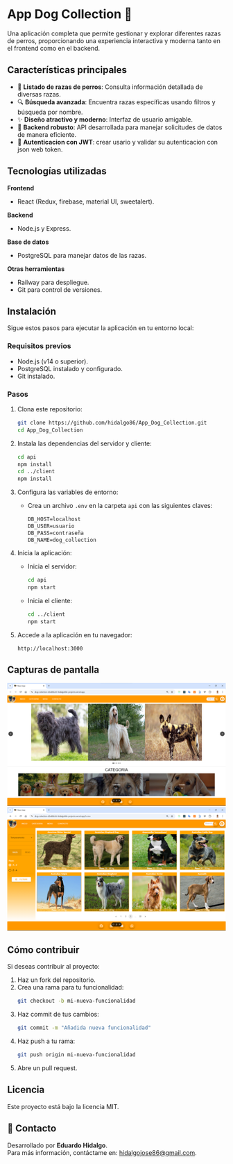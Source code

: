 
# App Dog Collection 🐾  
Una aplicación completa que permite gestionar y explorar diferentes razas de perros, proporcionando una experiencia interactiva y moderna tanto en el frontend como en el backend.

## Características principales  
- 🐶 **Listado de razas de perros**: Consulta información detallada de diversas razas.  
- 🔍 **Búsqueda avanzada**: Encuentra razas específicas usando filtros y búsqueda por nombre.  
- ✨ **Diseño atractivo y moderno**: Interfaz de usuario amigable.  
- 🚀 **Backend robusto**: API desarrollada para manejar solicitudes de datos de manera eficiente.
- 🚀 **Autenticacion con JWT**: crear usario y validar su autenticacion con json web token.  

## Tecnologías utilizadas  
**Frontend**  
- React (Redux, firebase, material UI, sweetalert).  

**Backend**  
- Node.js y Express.  

**Base de datos**  
- PostgreSQL para manejar datos de las razas.

**Otras herramientas**  
- Railway para despliegue.  
- Git para control de versiones.  

## Instalación  
Sigue estos pasos para ejecutar la aplicación en tu entorno local:

### Requisitos previos  
- Node.js (v14 o superior).  
- PostgreSQL instalado y configurado.  
- Git instalado.

### Pasos  
1. Clona este repositorio:  
   ```bash
   git clone https://github.com/hidalgo86/App_Dog_Collection.git
   cd App_Dog_Collection
   ```  

2. Instala las dependencias del servidor y cliente:  
   ```bash
   cd api
   npm install
   cd ../client
   npm install
   ```  

3. Configura las variables de entorno:  
   - Crea un archivo `.env` en la carpeta `api` con las siguientes claves:  
     ```env
     DB_HOST=localhost
     DB_USER=usuario
     DB_PASS=contraseña
     DB_NAME=dog_collection
     ```  

4. Inicia la aplicación:  
   - Inicia el servidor:  
     ```bash
     cd api
     npm start
     ```  
   - Inicia el cliente:  
     ```bash
     cd ../client
     npm start
     ```  

5. Accede a la aplicación en tu navegador:  
   ```text
   http://localhost:3000
   ```

## Capturas de pantalla  
![Pagina Principal](./image/imagen_1.png)
![Pagina de trabajo](./image/imagen_2.png)

## Cómo contribuir  
Si deseas contribuir al proyecto:  

1. Haz un fork del repositorio.  
2. Crea una rama para tu funcionalidad:  
   ```bash
   git checkout -b mi-nueva-funcionalidad
   ```  
3. Haz commit de tus cambios:  
   ```bash
   git commit -m "Añadida nueva funcionalidad"
   ```  
4. Haz push a tu rama:  
   ```bash
   git push origin mi-nueva-funcionalidad
   ```  
5. Abre un pull request.

## Licencia  
Este proyecto está bajo la licencia MIT.

## 📧 Contacto

Desarrollado por **Eduardo Hidalgo**.  
Para más información, contáctame en: [hidalgojose86@gmail.com](mailto:hidalgojose86@gmail.com).